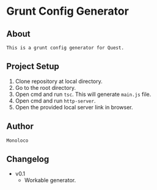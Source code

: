 # Grunt Config Generator

## About
    This is a grunt config generator for Quest.
## Project Setup
1. Clone repository at local directory. 
2. Go to the root directory.
3. Open cmd and run ```tsc```. This will generate ```main.js``` file.
4. Open cmd and run ```http-server```.
5. Open the provided local server link in browser.

## Author
    Monoloco

## Changelog
* v0.1
    * Workable generator.
